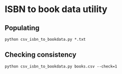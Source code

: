 # ISBN to book data utility

## Populating

```
python csv_isbn_to_bookdata.py *.txt
```

## Checking consistency

```
python csv_isbn_to_bookdata.py books.csv --check=1
```
